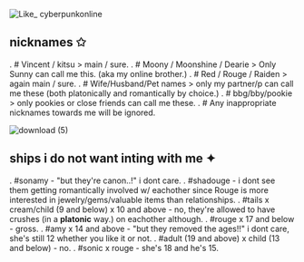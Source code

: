 ![Like_ cyberpunkonline](https://github.com/stzrxienn/stzrxienn/assets/155057376/e5d79768-97ba-4e4f-8314-50ea6fbe0660)


## nicknames ✩

. # Vincent / kitsu > main / sure.
. # Moony / Moonshine / Dearie > Only Sunny can call me this. (aka my online brother.)
. # Red / Rouge / Raiden > again main / sure.
. # Wife/Husband/Pet names > only my partner/p can call me these (both platonically and romantically by choice.)
. # bbg/bby/pookie > only pookies or close friends can call me these.
. # Any inappropriate nicknames towards me will be ignored.




![download (5)](https://github.com/stzrxienn/stzrxienn/assets/155057376/230ba6fc-91ed-4ba3-8df8-3233ca4128d4)

## ships i do not want inting with me ✦


. #sonamy - "but they're canon..!" i dont care.
. #shadouge - i dont see them getting romantically involved w/ eachother since Rouge is more interested in jewelry/gems/valuable items than relationships.
. #tails x cream/child (9 and below) x 10 and above - no, they're allowed to have crushes (in a **platonic** way.) on eachother although.
. #rouge x 17 and below - gross.
. #amy x 14 and above - "but they removed the ages!!" i dont care, she's still 12 whether you like it or not.
. #adult (19 and above) x child (13 and below) - no.
. #sonic x rouge - she's 18 and he's 15.  

